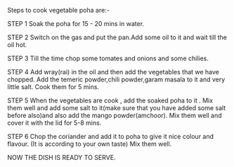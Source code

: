 Steps to cook vegetable poha are:-

STEP 1 
Soak the poha for 15 - 20 mins in water.

STEP 2
Switch on the gas and put the pan.Add some oil to it and wait till the oil hot.

STEP 3
Till the time chop some tomates and onions and some chilies.

STEP 4
Add wray(rai) in the oil and then add the vegetables that we have chopped.
Add the temeric powder,chili powder,garam masala to it and very little salt.
Cook them for 5 mins.

STEP 5
When the vegetables are cook , add the soaked poha to it . Mix them  well and add some salt to it(make sure that you have added some salt before also)and also add the mango powder(amchoor). Mix them well and cover it with the lid for 5-8 mins.

STEP 6
Chop the coriander and add it to poha to give it nice colour and flavour.
(It is according to your own taste) Mix them well.

NOW THE DISH IS READY TO SERVE.


